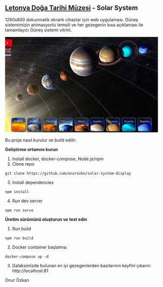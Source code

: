 ## [Letonya Doğa Tarihi Müzesi](https://www.dabasmuzejs.gov.lv/) - Solar System

1280x800 dokunmatik ekranlı cihazlar için web uygulaması. Güneş sistemimizin animasyonlu temsili ve her gezegenin kısa açıklaması ile tamamlayıcı Güneş sistemi vitrini.

![My Image](screenshot.png)


Bu proje nasıl kurulur ve build edilir:

**Geliştirme ortamını kurun**


1) Install docker, docker-compose, Node.js/npm
2) Clone repo
```
git clone https://github.com/onurozkn/solar-system-display
```

3) Install dependencies
```
npm install
```

4) Run dev server
```
npm run serve
```

**Üretim sürümünü oluşturun ve test edin**

1) Run build
```
npm run build
```


2) Docker container başlatma:
```
docker-compose up -d
```

3) Galaksimizde bulunan en iyi gezegenlerden bazılarının keyfini çıkarın:  http://localhost:81



Onur Özkan

[def]: https://github.com/onurozkn/solar-system-display/blob/master/screenshot.png?raw=true